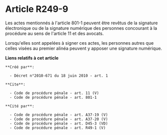 # Article R249-9

Les actes mentionnés à l'article 801-1 peuvent être revêtus de la signature électronique ou de la signature numérique des
personnes concourant à la procédure au sens de l'article 11 et des avocats. 

Lorsqu'elles sont appelées à signer ces actes, les personnes autres que celles visées au premier alinéa peuvent y apposer une
signature numérique.

**Liens relatifs à cet article**

	**Créé par**:

	  - Décret n°2010-671 du 18 juin 2010 - art. 1

	**Cite**:

	  - Code de procédure pénale - art. 11 (V)
	  - Code de procédure pénale - art. 801-1

	**Cité par**:

	  - Code de procédure pénale - art. A37-19 (V)
	  - Code de procédure pénale - art. A37-20 (V)
	  - Code de procédure pénale - art. D45-3 (VD)
	  - Code de procédure pénale - art. R49-1 (V)
